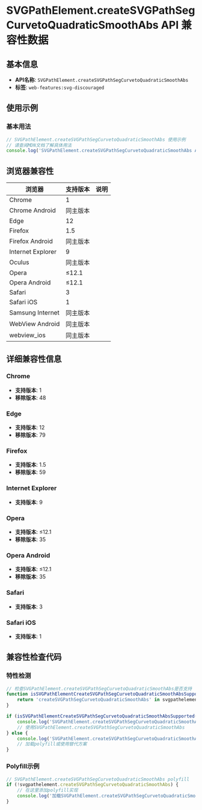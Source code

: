 # SVGPathElement.createSVGPathSegCurvetoQuadraticSmoothAbs API 兼容性数据

## 基本信息

- **API名称**: `SVGPathElement.createSVGPathSegCurvetoQuadraticSmoothAbs`
- **标签**: `web-features:svg-discouraged`

## 使用示例

### 基本用法

```javascript
// SVGPathElement.createSVGPathSegCurvetoQuadraticSmoothAbs 使用示例
// 请查阅MDN文档了解具体用法
console.log('SVGPathElement.createSVGPathSegCurvetoQuadraticSmoothAbs API');
```

## 浏览器兼容性

| 浏览器 | 支持版本 | 说明 |
|--------|----------|------|
| Chrome | 1 |  |
| Chrome Android | 同主版本 |  |
| Edge | 12 |  |
| Firefox | 1.5 |  |
| Firefox Android | 同主版本 |  |
| Internet Explorer | 9 |  |
| Oculus | 同主版本 |  |
| Opera | ≤12.1 |  |
| Opera Android | ≤12.1 |  |
| Safari | 3 |  |
| Safari iOS | 1 |  |
| Samsung Internet | 同主版本 |  |
| WebView Android | 同主版本 |  |
| webview_ios | 同主版本 |  |

## 详细兼容性信息

### Chrome

- **支持版本**: 1
- **移除版本**: 48

### Edge

- **支持版本**: 12
- **移除版本**: 79

### Firefox

- **支持版本**: 1.5
- **移除版本**: 59

### Internet Explorer

- **支持版本**: 9

### Opera

- **支持版本**: ≤12.1
- **移除版本**: 35

### Opera Android

- **支持版本**: ≤12.1
- **移除版本**: 35

### Safari

- **支持版本**: 3

### Safari iOS

- **支持版本**: 1

## 兼容性检查代码

### 特性检测

```javascript
// 检查SVGPathElement.createSVGPathSegCurvetoQuadraticSmoothAbs是否支持
function isSVGPathElementCreateSVGPathSegCurvetoQuadraticSmoothAbsSupported() {
    return 'createSVGPathSegCurvetoQuadraticSmoothAbs' in svgpathelement && typeof svgpathelement.createSVGPathSegCurvetoQuadraticSmoothAbs === 'function';
}

if (isSVGPathElementCreateSVGPathSegCurvetoQuadraticSmoothAbsSupported()) {
    console.log('SVGPathElement.createSVGPathSegCurvetoQuadraticSmoothAbs 支持');
    // 使用SVGPathElement.createSVGPathSegCurvetoQuadraticSmoothAbs
} else {
    console.log('SVGPathElement.createSVGPathSegCurvetoQuadraticSmoothAbs 不支持，需要polyfill');
    // 加载polyfill或使用替代方案
}
```

### Polyfill示例

```javascript
// SVGPathElement.createSVGPathSegCurvetoQuadraticSmoothAbs polyfill
if (!svgpathelement.createSVGPathSegCurvetoQuadraticSmoothAbs) {
    // 在这里添加polyfill实现
    console.log('加载SVGPathElement.createSVGPathSegCurvetoQuadraticSmoothAbs polyfill');
}
```

